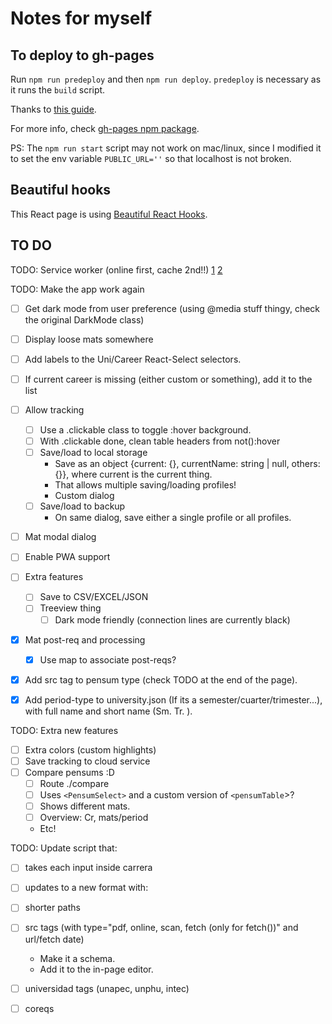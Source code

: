 # Notes for myself

## To deploy to gh-pages
Run `npm run predeploy` and then `npm run deploy`. `predeploy` is necessary as it runs the `build` script.

Thanks to [this guide](https://github.com/gitname/react-gh-pages/tree/master).

For more info, check [gh-pages npm package](https://www.npmjs.com/package/gh-pages).

PS: The `npm run start` script may not work on mac/linux, since I modified it to set the env variable `PUBLIC_URL=''` so that localhost is not broken.


## Beautiful hooks
This React page is using [Beautiful React Hooks](https://antonioru.github.io/beautiful-react-hooks/).


## TO DO
TODO: Service worker (online first, cache 2nd!!)
[1](https://nmaokaforr.medium.com/step-by-step-to-building-a-pwa-with-react-using-workbox-2db6b9fb6056)
[2](https://developers.google.com/web/tools/workbox/guides/configure-workbox)

TODO: Make the app work again
- [ ] Get dark mode from user preference (using @media stuff thingy, check the original DarkMode class)
- [ ] Display loose mats somewhere
- [ ] Add labels to the Uni/Career React-Select selectors.
- [ ] If current career is missing (either custom or something), add it to the list
- [ ] Allow tracking
  - [ ] Use a .clickable class to toggle :hover background.
  - [ ] With .clickable done, clean table headers from not():hover
  - [ ] Save/load to local storage
    - Save as an object {current: {}, currentName: string | null, others: {}},
      where current is the current thing. 
    - That allows multiple saving/loading profiles!
    - Custom dialog
  - [ ] Save/load to backup
    - On same dialog, save either a single profile or all profiles.
- [ ] Mat modal dialog
- [ ] Enable PWA support
- [ ] Extra features
  - [ ] Save to CSV/EXCEL/JSON
  - [ ] Treeview thing
    - [ ] Dark mode friendly (connection lines are currently black)
- [x] Mat post-req and processing
  - [x] Use map to associate post-reqs?
- [x] Add src tag to pensum type (check TODO at the end of the page).
- [x] Add period-type to university.json (If its a semester/cuarter/trimester...), with full name and short name (Sm. Tr. ).


TODO: Extra new features
  - [ ] Extra colors (custom highlights)
  - [ ] Save tracking to cloud service
  - [ ] Compare pensums :D
    - [ ] Route ./compare
    - [ ] Uses `<PensumSelect>` and a custom version of `<pensumTable`>?
    - [ ] Shows different mats.
    - [ ] Overview: Cr, mats/period
    - Etc!
  


TODO: Update script that:
- [ ] takes each input inside carrera
- [ ] updates to a new format with: 
- [ ] shorter paths
- [ ] src tags (with type="pdf, online, scan, fetch (only for fetch())" and url/fetch date)
  - Make it a schema.
  - Add it to the in-page editor.
- [ ] universidad tags (unapec, unphu, intec)
- [ ] coreqs

